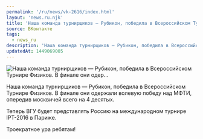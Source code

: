 ```yaml
---
permalink: '/ru/news/vk-2616/index.html'
layout: 'news.ru.njk'
title: 'Наша команда турнирщиков — Рубикон, победила в Всероссийском Турнире Физиков. В финале они одер'
source: ВКонтакте
tags:
  - news_ru
description: 'Наша команда турнирщиков — Рубикон, победила в Всероссийском Турнире Физиков. В финале они одер…'
updatedAt: 1449069005
---
```

![Наша команда турнирщиков — Рубикон, победила в Всероссийском Турнире Физиков. В финале они одер…](https://sun9-24.userapi.com/impf/c629320/v629320452/268c5/W9bdThqOejM.jpg?size=640x640&quality=96&proxy=1&sign=18f39c42277bc3343ad7d08553c237fa&c_uniq_tag=xypf9bu0AVStU0bykJ2BISFNi-ERiQKAuGoToLdMnFA&type=album)

Наша команда турнирщиков — Рубикон, победила в Всероссийском Турнире Физиков. В финале они одержали волевую победу над МФТИ, опередив москвичей всего на 4 десятых.

Теперь ВГУ будет представлять Россию на международном турнире IPT-2016 в Париже.

Троекратное ура ребятам!
